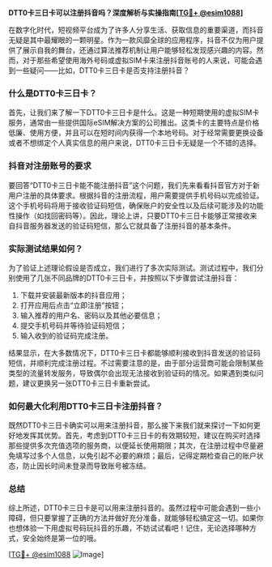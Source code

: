 **DTT0卡三日卡可以注册抖音吗？深度解析与实操指南[[TG💪+ @esim1088](https://t.me/s/esim1088)]**

在数字化时代，短视频平台成为了许多人分享生活、获取信息的重要渠道，而抖音无疑是其中最耀眼的一颗明星。作为一款风靡全球的应用程序，抖音不仅为用户提供了展示自我的舞台，还通过算法推荐机制让用户能够轻松发现感兴趣的内容。然而，对于那些希望使用海外号码或虚拟SIM卡来注册抖音账号的人来说，可能会遇到一些疑问——比如，DTT0卡三日卡是否支持注册抖音？

### 什么是DTT0卡三日卡？

首先，让我们来了解一下DTT0卡三日卡是什么。这是一种短期使用的虚拟SIM卡服务，通常由一些提供国际eSIM解决方案的公司推出。这类卡的主要特点是价格低廉、使用方便，并且可以在短时间内获得一个本地号码。对于经常需要更换设备或者不想绑定个人真实信息的用户来说，DTT0卡三日卡无疑是一个不错的选择。

### 抖音对注册账号的要求

要回答“DTT0卡三日卡能不能注册抖音”这个问题，我们先来看看抖音官方对于新用户注册的具体要求。根据抖音的注册流程，用户需要提供手机号码以完成验证。这个手机号码将用于接收验证码短信，确保账户的安全性以及后续可能涉及的功能性操作（如找回密码等）。因此，理论上讲，只要DTT0卡三日卡能够正常接收来自抖音服务器发送的验证码短信，那么它就具备了注册抖音的基本条件。

### 实际测试结果如何？

为了验证上述理论假设是否成立，我们进行了多次实际测试。测试过程中，我们分别使用了几张不同品牌的DTT0卡三日卡，并按照以下步骤尝试注册抖音：

1. 下载并安装最新版本的抖音应用；
2. 打开应用后点击“立即注册”按钮；
3. 输入推荐的用户名、密码以及其他必要信息；
4. 提交手机号码并等待验证码短信；
5. 输入收到的验证码完成注册。

结果显示，在大多数情况下，DTT0卡三日卡都能够顺利接收到抖音发送的验证码短信，并顺利完成注册过程。不过需要注意的是，由于部分运营商可能会限制某些类型的流量转发服务，导致偶尔会出现无法接收到验证码的情况。如果遇到类似问题，建议更换另一张DTT0卡三日卡重新尝试。

### 如何最大化利用DTT0卡三日卡注册抖音？

既然DTT0卡三日卡确实可以用来注册抖音，那么接下来我们就来探讨一下如何更好地发挥其优势。首先，考虑到DTT0卡三日卡的有效期较短，建议在购买时选择那些提供多次充值选项的服务商，以便延长使用期限；其次，在注册过程中尽量避免填写过多个人信息，以免引起不必要的麻烦；最后，记得定期检查自己的账户状态，防止因长时间未登录而导致账号被冻结。

### 总结

综上所述，DTT0卡三日卡是可以用来注册抖音的。虽然过程中可能会遇到一些小障碍，但只要掌握了正确的方法并做好充分准备，就能够轻松搞定这一切。如果你也想体验一下用虚拟号码玩抖音的乐趣，不妨试试看吧！记住，无论选择哪种方式，安全始终是第一位的哦。

[[TG💪+ @esim1088](https://t.me/s/esim1088) ![Image](https://i.postimg.cc/4NQfJmqS/Snipaste-2025-05-13-00-14-12.png)]